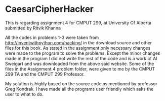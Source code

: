 # CaesarCipherHacker

This is regarding assignment 4 for CMPUT 299, at University Of Alberta submitted by Ritvik Khanna

All the codes in problems 1-3 were taken from http://inventwithpython.com/hacking/ in the download source and other files for this book. As stated in the assignment only necessary changes were made to the program to solve the problems. Except the minor changes made in the program I did not write the rest of the code and is a work of AI Sweigart and was downloaded from the above said website. Some of the files in the Assignment 4 problem folder, were given to me by the CMPUT 299 TA and the CMPUT 299 Professor.

My solution is highly based on the source code as mentioned by professor Greg Kondrak. I have made all the programs user friendly which asks the user to what to do.

